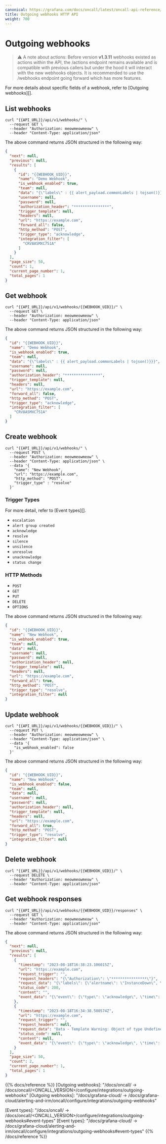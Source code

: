 ```yaml
---
canonical: https://grafana.com/docs/oncall/latest/oncall-api-reference/outgoing_webhooks/
title: Outgoing webhooks HTTP API
weight: 700
---
```


# Outgoing webhooks

> ⚠️ A note about actions: Before version **v1.3.11** webhooks existed as actions within the API, the /actions
> endpoint remains available and is compatible with previous callers but under the hood it will interact with the
> new webhooks objects.  It is recommended to use the /webhooks endpoint going forward which has more features.

For more details about specific fields of a webhook, refer to [Outgoing webhooks][].

## List webhooks

```shell
curl "{{API_URL}}/api/v1/webhooks/" \
  --request GET \
  --header "Authorization: meowmeowmeow" \
  --header "Content-Type: application/json"
```

The above command returns JSON structured in the following way:

```json
{
  "next": null,
  "previous": null,
  "results": [
    {
      "id": "{{WEBHOOK_UID}}",
      "name": "Demo Webhook",
      "is_webhook_enabled": true,
      "team": null,
      "data": "{\"labels\" : {{ alert_payload.commonLabels | tojson()}}}",
      "username": null,
      "password": null,
      "authorization_header": "****************",
      "trigger_template": null,
      "headers": null,
      "url": "https://example.com",
      "forward_all": false,
      "http_method": "POST",
      "trigger_type": "acknowledge",
      "integration_filter": [
        "CRV8A5MXC751A"
      ]
    }
  ],
  "page_size": 50,
  "count": 1,
  "current_page_number": 1,
  "total_pages": 1
}
```

## Get webhook

```shell
curl "{{API_URL}}/api/v1/webhooks/{{WEBHOOK_UID}}/" \
  --request GET \
  --header "Authorization: meowmeowmeow" \
  --header "Content-Type: application/json"
```

The above command returns JSON structured in the following way:

```json
{
  "id": "{{WEBHOOK_UID}}",
  "name": "Demo Webhook",
  "is_webhook_enabled": true,
  "team": null,
  "data": "{\"labels\" : {{ alert_payload.commonLabels | tojson()}}}",
  "username": null,
  "password": null,
  "authorization_header": "****************",
  "trigger_template": null,
  "headers": null,
  "url": "https://example.com",
  "forward_all": false,
  "http_method": "POST",
  "trigger_type": "acknowledge",
  "integration_filter": [
    "CRV8A5MXC751A"
  ]
}
```

## Create webhook

```shell
curl "{{API_URL}}/api/v1/webhooks/" \
  --request POST \
  --header "Authorization: meowmeowmeow" \
  --header "Content-Type: application/json" \
  --data '{
    "name": "New Webhook",
    "url": "https://example.com",
    "http_method": "POST",
    "trigger_type" : "resolve"
  }'
```

### Trigger Types

For more detail, refer to [Event types][].

- `escalation`
- `alert group created`
- `acknowledge`
- `resolve`
- `silence`
- `unsilence`
- `unresolve`
- `unacknowledge`
- `status change`

### HTTP Methods

- `POST`
- `GET`
- `PUT`
- `DELETE`
- `OPTIONS`

The above command returns JSON structured in the following way:

```json
{
  "id": "{{WEBHOOK_UID}}",
  "name": "New Webhook",
  "is_webhook_enabled": true,
  "team": null,
  "data": null,
  "username": null,
  "password": null,
  "authorization_header": null,
  "trigger_template": null,
  "headers": null,
  "url": "https://example.com",
  "forward_all": true,
  "http_method": "POST",
  "trigger_type": "resolve",
  "integration_filter": null
}
```

## Update webhook

```shell
curl "{{API_URL}}/api/v1/webhooks/{{WEBHOOK_UID}}/" \
  --request PUT \
  --header "Authorization: meowmeowmeow" \
  --header "Content-Type: application/json" \
  --data '{
    "is_webhook_enabled": false
  }'
```

The above command returns JSON structured in the following way:

```json
{
  "id": "{{WEBHOOK_UID}}",
  "name": "New Webhook",
  "is_webhook_enabled": false,
  "team": null,
  "data": null,
  "username": null,
  "password": null,
  "authorization_header": null,
  "trigger_template": null,
  "headers": null,
  "url": "https://example.com",
  "forward_all": true,
  "http_method": "POST",
  "trigger_type": "resolve",
  "integration_filter": null
}
```

## Delete webhook

```shell
curl "{{API_URL}}/api/v1/webhooks/{{WEBHOOK_UID}}/" \
  --request DELETE \
  --header "Authorization: meowmeowmeow" \
  --header "Content-Type: application/json"
```

## Get webhook responses

```shell
curl "{{API_URL}}/api/v1/webhooks/{{WEBHOOK_UID}}/responses" \
  --request GET \
  --header "Authorization: meowmeowmeow" \
  --header "Content-Type: application/json"
```

The above command returns JSON structured in the following way:

```json
{
  "next": null,
  "previous": null,
  "results": [
    {
      "timestamp": "2023-08-18T16:38:23.106015Z",
      "url": "https://example.com",
      "request_trigger": "",
      "request_headers": "{\"Authorization\": \"****************\"}",
      "request_data": "{\"labels\": {\"alertname\": \"InstanceDown\", \"job\": \"node\", \"severity\": \"critical\"}}",
      "status_code": 200,
      "content": "",
      "event_data": "{\"event\": {\"type\": \"acknowledge\", \"time\": \"2023-08-18T16:38:21.442981+00:00\"}, \"user\": {\"id\": \"UK49JJNPZMFLJ\", \"username\": \"oncall\", \"email\": \"admin@localhost\"}, \"alert_group\": {\"id\": \"IZQERPWKWCGH1\", \"integration_id\": \"CRV8A5MXC751A\", \"route_id\": \"RWNCT6C77M3WM\", \"alerts_count\": 1, \"state\": \"acknowledged\", \"created_at\": \"2023-08-18T16:34:27.678406Z\", \"resolved_at\": null, \"acknowledged_at\": \"2023-08-18T16:38:21.442981Z\", \"title\": \"[firing:2] InstanceDown \", \"permalinks\": {\"slack\": null, \"telegram\": null, \"web\": \"http://localhost:3000/a/grafana-oncall-app/alert-groups/IZQERPWKWCGH1\"}}, \"alert_group_id\": \"IZQERPWKWCGH1\", \"alert_payload\": {\"alerts\": [{\"endsAt\": \"0001-01-01T00:00:00Z\", \"labels\": {\"job\": \"node\", \"group\": \"production\", \"instance\": \"localhost:8081\", \"severity\": \"critical\", \"alertname\": \"InstanceDown\"}, \"status\": \"firing\", \"startsAt\": \"2023-06-12T08:24:38.326Z\", \"annotations\": {\"title\": \"Instance localhost:8081 down\", \"description\": \"localhost:8081 of job node has been down for more than 1 minute.\"}, \"fingerprint\": \"f404ecabc8dd5cd7\", \"generatorURL\": \"\"}, {\"endsAt\": \"0001-01-01T00:00:00Z\", \"labels\": {\"job\": \"node\", \"group\": \"canary\", \"instance\": \"localhost:8082\", \"severity\": \"critical\", \"alertname\": \"InstanceDown\"}, \"status\": \"firing\", \"startsAt\": \"2023-06-12T08:24:38.326Z\", \"annotations\": {\"title\": \"Instance localhost:8082 down\", \"description\": \"localhost:8082 of job node has been down for more than 1 minute.\"}, \"fingerprint\": \"f8f08d4e32c61a9d\", \"generatorURL\": \"\"}], \"status\": \"firing\", \"version\": \"4\", \"groupKey\": \"{}:{alertname=\\\"InstanceDown\\\"}\", \"receiver\": \"combo\", \"numFiring\": 2, \"externalURL\": \"\", \"groupLabels\": {\"alertname\": \"InstanceDown\"}, \"numResolved\": 0, \"commonLabels\": {\"job\": \"node\", \"severity\": \"critical\", \"alertname\": \"InstanceDown\"}, \"truncatedAlerts\": 0, \"commonAnnotations\": {}}, \"integration\": {\"id\": \"CRV8A5MXC751A\", \"type\": \"alertmanager\", \"name\": \"One - Alertmanager\", \"team\": null}, \"notified_users\": [], \"users_to_be_notified\": []}"
    },
    {
      "timestamp": "2023-08-18T16:34:38.580574Z",
      "url": "https://example.com",
      "request_trigger": "",
      "request_headers": null,
      "request_data": "Data - Template Warning: Object of type Undefined is not JSON serializable",
      "status_code": null,
      "content": null,
      "event_data": "{\"event\": {\"type\": \"acknowledge\", \"time\": \"2023-08-18T16:34:37.940655+00:00\"}, \"user\": {\"id\": \"UK49JJNPZMFLJ\", \"username\": \"oncall\", \"email\": \"admin@localhost\"}, \"alert_group\": {\"id\": \"IZQERPWKWCGH1\", \"integration_id\": \"CRV8A5MXC751A\", \"route_id\": \"RWNCT6C77M3WM\", \"alerts_count\": 1, \"state\": \"acknowledged\", \"created_at\": \"2023-08-18T16:34:27.678406Z\", \"resolved_at\": null, \"acknowledged_at\": \"2023-08-18T16:34:37.940655Z\", \"title\": \"[firing:2] InstanceDown \", \"permalinks\": {\"slack\": null, \"telegram\": null, \"web\": \"http://localhost:3000/a/grafana-oncall-app/alert-groups/IZQERPWKWCGH1\"}}, \"alert_group_id\": \"IZQERPWKWCGH1\", \"alert_payload\": {\"alerts\": [{\"endsAt\": \"0001-01-01T00:00:00Z\", \"labels\": {\"job\": \"node\", \"group\": \"production\", \"instance\": \"localhost:8081\", \"severity\": \"critical\", \"alertname\": \"InstanceDown\"}, \"status\": \"firing\", \"startsAt\": \"2023-06-12T08:24:38.326Z\", \"annotations\": {\"title\": \"Instance localhost:8081 down\", \"description\": \"localhost:8081 of job node has been down for more than 1 minute.\"}, \"fingerprint\": \"f404ecabc8dd5cd7\", \"generatorURL\": \"\"}, {\"endsAt\": \"0001-01-01T00:00:00Z\", \"labels\": {\"job\": \"node\", \"group\": \"canary\", \"instance\": \"localhost:8082\", \"severity\": \"critical\", \"alertname\": \"InstanceDown\"}, \"status\": \"firing\", \"startsAt\": \"2023-06-12T08:24:38.326Z\", \"annotations\": {\"title\": \"Instance localhost:8082 down\", \"description\": \"localhost:8082 of job node has been down for more than 1 minute.\"}, \"fingerprint\": \"f8f08d4e32c61a9d\", \"generatorURL\": \"\"}], \"status\": \"firing\", \"version\": \"4\", \"groupKey\": \"{}:{alertname=\\\"InstanceDown\\\"}\", \"receiver\": \"combo\", \"numFiring\": 2, \"externalURL\": \"\", \"groupLabels\": {\"alertname\": \"InstanceDown\"}, \"numResolved\": 0, \"commonLabels\": {\"job\": \"node\", \"severity\": \"critical\", \"alertname\": \"InstanceDown\"}, \"truncatedAlerts\": 0, \"commonAnnotations\": {}}, \"integration\": {\"id\": \"CRV8A5MXC751A\", \"type\": \"alertmanager\", \"name\": \"One - Alertmanager\", \"team\": null}, \"notified_users\": [], \"users_to_be_notified\": []}"
    }
  ],
  "page_size": 50,
  "count": 2,
  "current_page_number": 1,
  "total_pages": 1
}
```

{{% docs/reference %}}
[Outgoing webhooks]: "/docs/oncall/ -> /docs/oncall/<ONCALL_VERSION>/configure/integrations/outgoing-webhooks"
[Outgoing webhooks]: "/docs/grafana-cloud/ -> /docs/grafana-cloud/alerting-and-irm/oncall/configure/integrations/outgoing-webhooks"

[Event types]: "/docs/oncall/ -> /docs/oncall/<ONCALL_VERSION>/configure/integrations/outgoing-webhooks#event-types"
[Event types]: "/docs/grafana-cloud/ -> /docs/grafana-cloud/alerting-and-irm/oncall/configure/integrations/outgoing-webhooks#event-types"
{{% /docs/reference %}}

